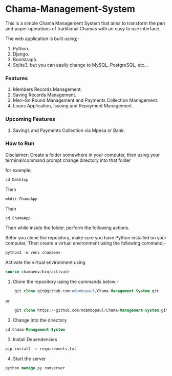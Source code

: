 # Chama-Management-System

This is a simple Chama Management System that aims to transform the pen and paper operations of traditional Chamas with an easy to use interface. 

The web application is built using;-
1. Python.
2. Django.
3. Bootstrap5.
4. Sqlite3, but you can easily change to MySQL, PostgreSQL, etc...

### Features
1. Members Records Management. 
2. Saving Records Management.
3. Meri-Go Round Management and Payments Collection Management.
4. Loans Application, Issuing and Repayment Management.

### Upcoming Features
1. Savings and Payments Collection via Mpesa or Bank.


### How to Run
Disclaimer: Create a folder somewhere in your computer, then using your terminal/command prompt change directory into that folder

for example;
```sql 
cd Desktop
```
Then 
```sql
mkdir ChamaApp
```

Then 
```sql
cd ChamaApp
```

Then while inside the folder, perform the following actions.

Befor you clone the repository, make sure you have Python installed on your computer,
Then create a virtual environment using the following command;-
```sql
python3 -m venv chamaenv
```

Activate the virtual environment using 
```sql 
source chamaenv/bin/activate
```

1. Clone the repository using the commands below;-
```sql
    git clone git@github.com:ndambopaul/Chama-Management-System.git
```
or
```sql
    git clone https://github.com/ndambopaul/Chama-Management-System.git
```

2. Change into the directory
```sql
cd Chama-Management-System
```

3. Install Dependencies
```sql
pip install -r requirements.txt
```

4. Start the server
```sql
python manage.py runserver
```